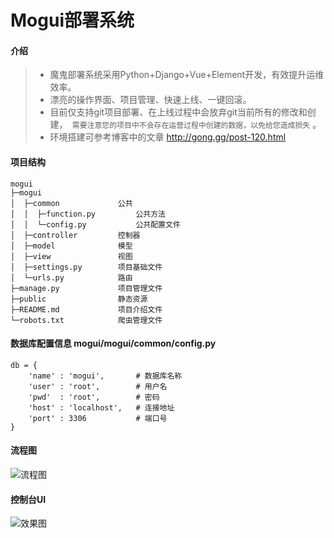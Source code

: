 # Mogui部署系统
#### 介绍
> * 魔鬼部署系统采用Python+Django+Vue+Element开发，有效提升运维效率。
> * 漂亮的操作界面、项目管理、快速上线、一键回滚。
> * 目前仅支持git项目部署、在上线过程中会放弃git当前所有的修改和创建，` 需要注意您的项目中不会存在运营过程中创建的数据，以免给您造成损失` 。
> * 环境搭建可参考博客中的文章 <a href="http://gong.gg/post-120.html" target="_blank">http://gong.gg/post-120.html</a>

#### 项目结构
```
mogui
├─mogui
│  ├─common             公共
│  │  ├─function.py         公共方法
│  │  └─config.py           公共配置文件
│  ├─controller         控制器
│  ├─model              模型
│  ├─view               视图
│  ├─settings.py        项目基础文件
│  └─urls.py            路由
├─manage.py             项目管理文件
├─public                静态资源
├─README.md             项目介绍文件
└─robots.txt            爬虫管理文件
```

#### 数据库配置信息 mogui/mogui/common/config.py
```
db = {
    'name' : 'mogui',       # 数据库名称
    'user' : 'root',        # 用户名
    'pwd'  : 'root',        # 密码
    'host' : 'localhost',   # 连接地址
    'port' : 3306           # 端口号
}
```

#### 流程图
![](http://on-img.com/chart_image/599fb1f1e4b0d17449e0d7dd.png "流程图")

#### 控制台UI
![](http://gong.gg/content/uploadfile/201708/38f41503625869.gif "效果图")
